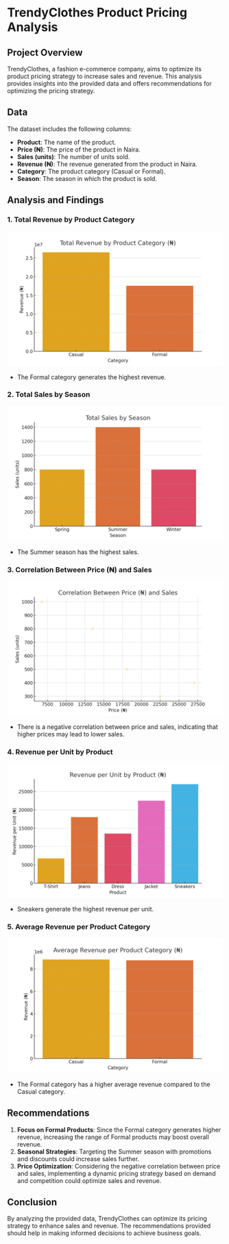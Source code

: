 
# TrendyClothes Product Pricing Analysis

## Project Overview

TrendyClothes, a fashion e-commerce company, aims to optimize its product pricing strategy to increase sales and revenue. This analysis provides insights into the provided data and offers recommendations for optimizing the pricing strategy.

## Data

The dataset includes the following columns:
- **Product**: The name of the product.
- **Price (₦)**: The price of the product in Naira.
- **Sales (units)**: The number of units sold.
- **Revenue (₦)**: The revenue generated from the product in Naira.
- **Category**: The product category (Casual or Formal).
- **Season**: The season in which the product is sold.

## Analysis and Findings

### 1. Total Revenue by Product Category
![Total Revenue by Product Category (₦)](total_revenue_by_category_naira.png)

- The Formal category generates the highest revenue.

### 2. Total Sales by Season
![Total Sales by Season](total_sales_by_season_naira.png)

- The Summer season has the highest sales.

### 3. Correlation Between Price (₦) and Sales
![Correlation Between Price (₦) and Sales](correlation_price_sales_naira.png)

- There is a negative correlation between price and sales, indicating that higher prices may lead to lower sales.

### 4. Revenue per Unit by Product
![Revenue per Unit by Product (₦)](revenue_per_unit_naira.png)

- Sneakers generate the highest revenue per unit.

### 5. Average Revenue per Product Category
![Average Revenue per Product Category (₦)](average_revenue_per_category_naira.png)

- The Formal category has a higher average revenue compared to the Casual category.

## Recommendations

1. **Focus on Formal Products**: Since the Formal category generates higher revenue, increasing the range of Formal products may boost overall revenue.
2. **Seasonal Strategies**: Targeting the Summer season with promotions and discounts could increase sales further.
3. **Price Optimization**: Considering the negative correlation between price and sales, implementing a dynamic pricing strategy based on demand and competition could optimize sales and revenue.

## Conclusion

By analyzing the provided data, TrendyClothes can optimize its pricing strategy to enhance sales and revenue. The recommendations provided should help in making informed decisions to achieve business goals.


